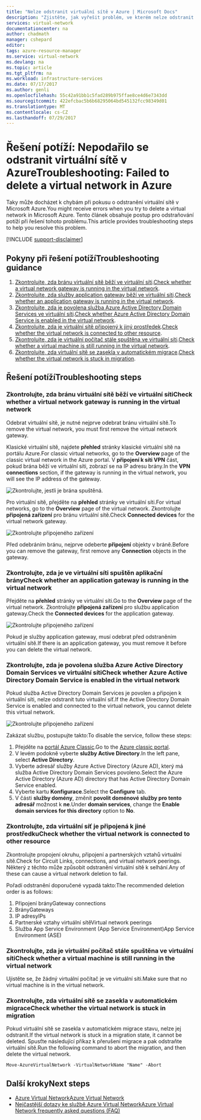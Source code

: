 ```yaml
---
title: "Nelze odstranit virtuální sítě v Azure | Microsoft Docs"
description: "Zjistěte, jak vyřešit problém, ve kterém nelze odstranit virtuální sítě v Azure."
services: virtual-network
documentationcenter: na
author: chadmath
manager: cshepard
editor: 
tags: azure-resource-manager
ms.service: virtual-network
ms.devlang: na
ms.topic: article
ms.tgt_pltfrm: na
ms.workload: infrastructure-services
ms.date: 07/17/2017
ms.author: genli
ms.openlocfilehash: 55c42a91bb1c5fad289b975ffae8ce4d6e7343dd
ms.sourcegitcommit: 422efcbac5b6b68295064bd545132fcc98349d01
ms.translationtype: MT
ms.contentlocale: cs-CZ
ms.lasthandoff: 07/29/2017
---
```

# <a name="troubleshooting-failed-to-delete-a-virtual-network-in-azure"></a><span data-ttu-id="b3aa8-103">Řešení potíží: Nepodařilo se odstranit virtuální sítě v Azure</span><span class="sxs-lookup"><span data-stu-id="b3aa8-103">Troubleshooting: Failed to delete a virtual network in Azure</span></span>

<span data-ttu-id="b3aa8-104">Taky může docházet k chybám při pokusu o odstranění virtuální sítě v Microsoft Azure.</span><span class="sxs-lookup"><span data-stu-id="b3aa8-104">You might receive errors when you try to delete a virtual network in Microsoft Azure.</span></span> <span data-ttu-id="b3aa8-105">Tento článek obsahuje postup pro odstraňování potíží při řešení tohoto problému.</span><span class="sxs-lookup"><span data-stu-id="b3aa8-105">This article provides troubleshooting steps to help you resolve this problem.</span></span> 

[!INCLUDE [support-disclaimer](../../includes/support-disclaimer.md)]

## <a name="troubleshooting-guidance"></a><span data-ttu-id="b3aa8-106">Pokyny při řešení potíží</span><span class="sxs-lookup"><span data-stu-id="b3aa8-106">Troubleshooting guidance</span></span> 

1. <span data-ttu-id="b3aa8-107">[Zkontrolujte, zda bránu virtuální sítě běží ve virtuální síti](#check-whether-a-virtual-network-gateway-is-running-in-the-virtual-network).</span><span class="sxs-lookup"><span data-stu-id="b3aa8-107">[Check whether a virtual network gateway is running in the virtual network](#check-whether-a-virtual-network-gateway-is-running-in-the-virtual-network).</span></span>
2. <span data-ttu-id="b3aa8-108">[Zkontrolujte, zda služby application gateway běží ve virtuální síti](#check-whether-an-application-gateway-is-running-in-the-virtual-network).</span><span class="sxs-lookup"><span data-stu-id="b3aa8-108">[Check whether an application gateway is running in the virtual network](#check-whether-an-application-gateway-is-running-in-the-virtual-network).</span></span>
3. <span data-ttu-id="b3aa8-109">[Zkontrolujte, zda je povolena služba Azure Active Directory Domain Services ve virtuální síti](#check-whether-azure-active-directory-domain-service-is-enabled-in-the-virtual-network).</span><span class="sxs-lookup"><span data-stu-id="b3aa8-109">[Check whether Azure Active Directory Domain Service is enabled in the virtual network](#check-whether-azure-active-directory-domain-service-is-enabled-in-the-virtual-network).</span></span>
4. <span data-ttu-id="b3aa8-110">[Zkontrolujte, zda je virtuální sítě připojený k jiný prostředek](#check-whether-the-virtual-network-is-connected-to-other-resource).</span><span class="sxs-lookup"><span data-stu-id="b3aa8-110">[Check whether the virtual network is connected to other resource](#check-whether-the-virtual-network-is-connected-to-other-resource).</span></span>
5. <span data-ttu-id="b3aa8-111">[Zkontrolujte, zda je virtuální počítač stále spuštěna ve virtuální síti](#check-whether-a-virtual-machine-is-still-running-in-the-virtual-network).</span><span class="sxs-lookup"><span data-stu-id="b3aa8-111">[Check whether a virtual machine is still running in the virtual network](#check-whether-a-virtual-machine-is-still-running-in-the-virtual-network).</span></span>
6. <span data-ttu-id="b3aa8-112">[Zkontrolujte, zda virtuální sítě se zasekla v automatickém migrace](#check-whether-the-virtual-network-is-stuck-in-migration).</span><span class="sxs-lookup"><span data-stu-id="b3aa8-112">[Check whether the virtual network is stuck in migration](#check-whether-the-virtual-network-is-stuck-in-migration).</span></span>

## <a name="troubleshooting-steps"></a><span data-ttu-id="b3aa8-113">Řešení potíží</span><span class="sxs-lookup"><span data-stu-id="b3aa8-113">Troubleshooting steps</span></span>

### <a name="check-whether-a-virtual-network-gateway-is-running-in-the-virtual-network"></a><span data-ttu-id="b3aa8-114">Zkontrolujte, zda bránu virtuální sítě běží ve virtuální síti</span><span class="sxs-lookup"><span data-stu-id="b3aa8-114">Check whether a virtual network gateway is running in the virtual network</span></span>

<span data-ttu-id="b3aa8-115">Odebrat virtuální sítě, je nutné nejprve odebrat bránu virtuální sítě.</span><span class="sxs-lookup"><span data-stu-id="b3aa8-115">To remove the virtual network, you must first remove the virtual network gateway.</span></span>

<span data-ttu-id="b3aa8-116">Klasické virtuální sítě, najdete **přehled** stránky klasické virtuální sítě na portálu Azure.</span><span class="sxs-lookup"><span data-stu-id="b3aa8-116">For classic virtual networks, go to the **Overview** page of the classic virtual network in the Azure portal.</span></span> <span data-ttu-id="b3aa8-117">V **připojení k síti VPN** část, pokud brána běží ve virtuální síti, zobrazí se na IP adresu brány.</span><span class="sxs-lookup"><span data-stu-id="b3aa8-117">In the **VPN connections** section, if the gateway is running in the virtual network, you will see the IP address of the gateway.</span></span> 

![Zkontrolujte, jestli je brána spuštěná.](media/virtual-network-troubleshoot-cannot-delete-vnet/classic-gateway.png)

<span data-ttu-id="b3aa8-119">Pro virtuální sítě, přejděte na **přehled** stránky ve virtuální síti.</span><span class="sxs-lookup"><span data-stu-id="b3aa8-119">For virtual networks, go to the **Overview** page of the virtual network.</span></span> <span data-ttu-id="b3aa8-120">Zkontrolujte **připojená zařízení** pro bránu virtuální sítě.</span><span class="sxs-lookup"><span data-stu-id="b3aa8-120">Check **Connected devices** for the virtual network gateway.</span></span>

![Zkontrolujte připojeného zařízení](media/virtual-network-troubleshoot-cannot-delete-vnet/vnet-gateway.png)

<span data-ttu-id="b3aa8-122">Před odebráním bránu, nejprve odeberte **připojení** objekty v bráně.</span><span class="sxs-lookup"><span data-stu-id="b3aa8-122">Before you can remove the gateway, first remove any **Connection** objects in the gateway.</span></span> 

### <a name="check-whether-an-application-gateway-is-running-in-the-virtual-network"></a><span data-ttu-id="b3aa8-123">Zkontrolujte, zda je ve virtuální síti spuštěn aplikační brány</span><span class="sxs-lookup"><span data-stu-id="b3aa8-123">Check whether an application gateway is running in the virtual network</span></span>

<span data-ttu-id="b3aa8-124">Přejděte na **přehled** stránky ve virtuální síti.</span><span class="sxs-lookup"><span data-stu-id="b3aa8-124">Go to the **Overview** page of the virtual network.</span></span> <span data-ttu-id="b3aa8-125">Zkontrolujte **připojená zařízení** pro službu application gateway.</span><span class="sxs-lookup"><span data-stu-id="b3aa8-125">Check the **Connected devices** for the application gateway.</span></span>

![Zkontrolujte připojeného zařízení](media/virtual-network-troubleshoot-cannot-delete-vnet/app-gateway.png)

<span data-ttu-id="b3aa8-127">Pokud je služby application gateway, musí odebrat před odstraněním virtuální sítě.</span><span class="sxs-lookup"><span data-stu-id="b3aa8-127">If there is an application gateway, you must remove it before you can delete the virtual network.</span></span>

### <a name="check-whether-azure-active-directory-domain-service-is-enabled-in-the-virtual-network"></a><span data-ttu-id="b3aa8-128">Zkontrolujte, zda je povolena služba Azure Active Directory Domain Services ve virtuální síti</span><span class="sxs-lookup"><span data-stu-id="b3aa8-128">Check whether Azure Active Directory Domain Service is enabled in the virtual network</span></span>

<span data-ttu-id="b3aa8-129">Pokud služba Active Directory Domain Services je povolen a připojen k virtuální síti, nelze odstranit tuto virtuální síť.</span><span class="sxs-lookup"><span data-stu-id="b3aa8-129">If the Active Directory Domain Service is enabled and connected to the virtual network, you cannot delete this virtual network.</span></span> 

![Zkontrolujte připojeného zařízení](media/virtual-network-troubleshoot-cannot-delete-vnet/enable-domain-services.png)

<span data-ttu-id="b3aa8-131">Zakázat službu, postupujte takto:</span><span class="sxs-lookup"><span data-stu-id="b3aa8-131">To disable the service, follow these steps:</span></span>

1. <span data-ttu-id="b3aa8-132">Přejděte na [portál Azure Classic](https://manage.windowsazure.com).</span><span class="sxs-lookup"><span data-stu-id="b3aa8-132">Go to the [Azure classic portal](https://manage.windowsazure.com).</span></span>
2. <span data-ttu-id="b3aa8-133">V levém podokně vyberte **služby Active Directory**.</span><span class="sxs-lookup"><span data-stu-id="b3aa8-133">In the left pane, select  **Active Directory**.</span></span>
3. <span data-ttu-id="b3aa8-134">Vyberte adresář služby Azure Active Directory (Azure AD), který má služba Active Directory Domain Services povoleno.</span><span class="sxs-lookup"><span data-stu-id="b3aa8-134">Select the Azure Active Directory (Azure AD) directory that has Active Directory Domain Service enabled.</span></span>
4. <span data-ttu-id="b3aa8-135">Vyberte kartu **Konfigurace**.</span><span class="sxs-lookup"><span data-stu-id="b3aa8-135">Select the **Configure** tab.</span></span>
5. <span data-ttu-id="b3aa8-136">V části **služby domény**, změnit **povolit doménové služby pro tento adresář** možnost k **ne**.</span><span class="sxs-lookup"><span data-stu-id="b3aa8-136">Under **domain services**, change the **Enable domain services for this directory** option to **No**.</span></span>  

### <a name="check-whether-the-virtual-network-is-connected-to-other-resource"></a><span data-ttu-id="b3aa8-137">Zkontrolujte, zda virtuální síť je připojená k jiné prostředku</span><span class="sxs-lookup"><span data-stu-id="b3aa8-137">Check whether the virtual network is connected to other resource</span></span>

<span data-ttu-id="b3aa8-138">Zkontrolujte propojení okruhu, připojení a partnerských vztahů virtuální sítě.</span><span class="sxs-lookup"><span data-stu-id="b3aa8-138">Check for Circuit Links, connections, and virtual network peerings.</span></span> <span data-ttu-id="b3aa8-139">Některý z těchto může způsobit odstranění virtuální sítě k selhání.</span><span class="sxs-lookup"><span data-stu-id="b3aa8-139">Any of these can cause a virtual network deletion to fail.</span></span> 

<span data-ttu-id="b3aa8-140">Pořadí odstranění doporučené vypadá takto:</span><span class="sxs-lookup"><span data-stu-id="b3aa8-140">The recommended deletion order is as follows:</span></span>

1. <span data-ttu-id="b3aa8-141">Připojení brány</span><span class="sxs-lookup"><span data-stu-id="b3aa8-141">Gateway connections</span></span>
2. <span data-ttu-id="b3aa8-142">Brány</span><span class="sxs-lookup"><span data-stu-id="b3aa8-142">Gateways</span></span>
3. <span data-ttu-id="b3aa8-143">IP adresy</span><span class="sxs-lookup"><span data-stu-id="b3aa8-143">IPs</span></span>
4. <span data-ttu-id="b3aa8-144">Partnerské vztahy virtuální sítě</span><span class="sxs-lookup"><span data-stu-id="b3aa8-144">Virtual network peerings</span></span>
5. <span data-ttu-id="b3aa8-145">Služba App Service Environment (App Service Environment)</span><span class="sxs-lookup"><span data-stu-id="b3aa8-145">App Service Environment (ASE)</span></span>

### <a name="check-whether-a-virtual-machine-is-still-running-in-the-virtual-network"></a><span data-ttu-id="b3aa8-146">Zkontrolujte, zda je virtuální počítač stále spuštěna ve virtuální síti</span><span class="sxs-lookup"><span data-stu-id="b3aa8-146">Check whether a virtual machine is still running in the virtual network</span></span>

<span data-ttu-id="b3aa8-147">Ujistěte se, že žádný virtuální počítač je ve virtuální síti.</span><span class="sxs-lookup"><span data-stu-id="b3aa8-147">Make sure that no virtual machine is in the virtual network.</span></span>

### <a name="check-whether-the-virtual-network-is-stuck-in-migration"></a><span data-ttu-id="b3aa8-148">Zkontrolujte, zda virtuální sítě se zasekla v automatickém migrace</span><span class="sxs-lookup"><span data-stu-id="b3aa8-148">Check whether the virtual network is stuck in migration</span></span>

<span data-ttu-id="b3aa8-149">Pokud virtuální sítě se zasekla v automatickém migrace stavu, nelze jej odstranit.</span><span class="sxs-lookup"><span data-stu-id="b3aa8-149">If the virtual network is stuck in a migration state, it cannot be deleted.</span></span> <span data-ttu-id="b3aa8-150">Spusťte následující příkaz k přerušení migrace a pak odstraňte virtuální sítě.</span><span class="sxs-lookup"><span data-stu-id="b3aa8-150">Run the following command to abort the migration, and then delete the virtual network.</span></span>

    Move-AzureVirtualNetwork -VirtualNetworkName "Name" -Abort

## <a name="next-steps"></a><span data-ttu-id="b3aa8-151">Další kroky</span><span class="sxs-lookup"><span data-stu-id="b3aa8-151">Next steps</span></span>

- [<span data-ttu-id="b3aa8-152">Azure Virtual Network</span><span class="sxs-lookup"><span data-stu-id="b3aa8-152">Azure Virtual Network</span></span>](virtual-networks-overview.md)
- [<span data-ttu-id="b3aa8-153">Nejčastější dotazy ke službě Azure Virtual Network</span><span class="sxs-lookup"><span data-stu-id="b3aa8-153">Azure Virtual Network frequently asked questions (FAQ)</span></span>](virtual-networks-faq.md)